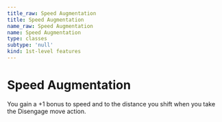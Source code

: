 ```yaml
---
title_raw: Speed Augmentation
title: Speed Augmentation
name_raw: Speed Augmentation
name: Speed Augmentation
type: classes
subtype: 'null'
kind: 1st-level features
---
```


# Speed Augmentation

You gain a +1 bonus to speed and to the distance you shift when you take the Disengage move action.
